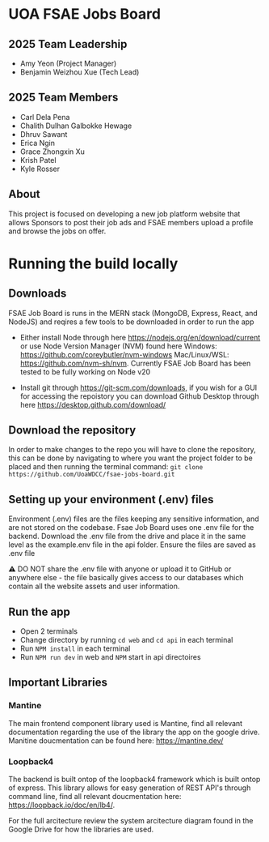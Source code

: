 # UOA FSAE Jobs Board

## 2025 Team Leadership

- Amy Yeon (Project Manager)
- Benjamin Weizhou Xue (Tech Lead)

## 2025 Team Members
- Carl Dela Pena
- Chalith Dulhan Galbokke Hewage
- Dhruv Sawant
- Erica Ngin
- Grace Zhongxin Xu
- Krish Patel
- Kyle Rosser


## About

This project is focused on developing a new job platform website that allows Sponsors to post their job ads and FSAE members upload a profile and browse the jobs on offer.




# Running the build locally

## Downloads
FSAE Job Board is runs in the MERN stack (MongoDB, Express, React, and NodeJS) and reqires a few tools to be downloaded in order to run the app

- Either install Node through here https://nodejs.org/en/download/current or use Node Version Manager (NVM) found here Windows: https://github.com/coreybutler/nvm-windows Mac/Linux/WSL: https://github.com/nvm-sh/nvm. Currently FSAE Job Board has been tested to be fully working on Node v20

- Install git through https://git-scm.com/downloads, if you wish for a GUI for accessing the repoistory you can download Github Desktop through here https://desktop.github.com/download/


## Download the repository

In order to make changes to the repo you will have to clone the repository, this can be done by navigating to where you want the project folder to be placed and then running the terminal command: `git clone https://github.com/UoaWDCC/fsae-jobs-board.git`

## Setting up your environment (.env) files
Environment (.env) files are the files keeping any sensitive information, and are not stored on the codebase. Fsae Job Board uses one .env file for the backend. Download the .env file from the drive and place it in the same level as the example.env file in the api folder. Ensure the files are saved as .env file


⚠️ DO NOT share the .env file with anyone or upload it to GitHub or anywhere else - the file basically gives access to our databases which contain all the website assets and user information.


## Run the app
- Open 2 terminals
- Change directory by running `cd web` and `cd api` in each terminal
- Run `NPM install` in each terminal
- Run `NPM run dev` in web and `NPM` start in api directoires

## Important Libraries
### Mantine
The main frontend component library used is Mantine, find all relevant documentation regarding the use of the library the app on the google drive. Manitine doucmentation can be found here: https://mantine.dev/

### Loopback4
The backend is built ontop of the loopback4 framework which is built ontop of express. This library allows for easy generation of REST API's through command line, find all relevant doucmentation here: https://loopback.io/doc/en/lb4/.

For the full arcitecture review the system arcitecture diagram found in the Google Drive for how the libraries are used.
